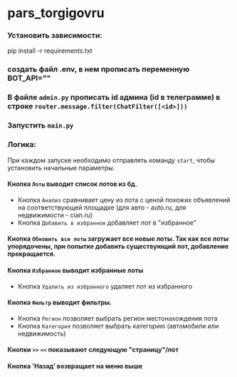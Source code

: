 # pars_torgigovru

### Установить зависимости: 

pip install -r requirements.txt

### создать файл .env, в нем прописать переменную BOT_API=""

### В файле `admin.py` прописать id админа (id в телеграмме) в строке `router.message.filter(ChatFilter([<id>]))` 

### Запустить `main.py`

### Логика:
При каждом запуске необходимо отправлять команду `start`, чтобы установить начальные параметры.

#### Кнопка `Лоты` выводит список лотов из бд.
- Кнопка `Анализ` сравнивает цену из лота с ценой похожих объявлений на соответствующей площадке (для авто - auto.ru, для недвижимости - cian.ru)
- Кнопка `Добавить в избранное` добавляет лот в "избранное"
#### Кнопка `Обновить все лоты` загружает все новые лоты. Так как все лоты упорядочены, при попытке добавить существующий лот, добавление прекращается.
#### Кнопка `Избранное` выводит избранные лоты
- Кнопка `Удалить из избранного` удаляет лот из избранного
#### Кнопка `Фильтр` выводит фильтры.
- Кнопка `Регион` позволяет выбрать регион местонахождения лота
- Кнопка `Категория` позволяет выбрать категорию (автомобили или недвижимость)

#### Кнопки `>>` `<<` показывают следующую "страницу"/лот
#### Кнопка 'Назад' возвращает на меню выше


